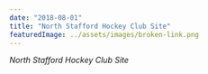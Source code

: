 ```yaml
---
date: "2018-08-01"
title: "North Stafford Hockey Club Site"
featuredImage: ../assets/images/broken-link.png
---
```


*North Stafford Hockey Club Site*
